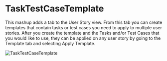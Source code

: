 # TaskTestCaseTemplate

This mashup adds a tab to the User Story view.  From this tab you can create templates that contain tasks or test cases you need to apply to multiple user stories.  After you create the template and the Tasks and/or Test Cases that you would like to use, they can be applied on any user story by going to the Template tab and selecting Apply Template.

![TaskTestCaseTemplate](https://github.com/TargetProcess/TP3MashupLibrary/raw/master/Task%20TestCase%20Template/TaskTestCaseTemplate.png)
